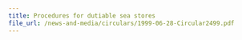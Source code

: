 ```yaml
---
title: Procedures for dutiable sea stores
file_url: /news-and-media/circulars/1999-06-28-Circular2499.pdf
---
```

